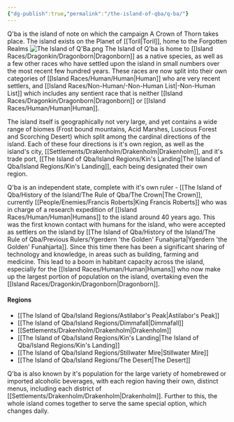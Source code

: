 ```yaml
---
{"dg-publish":true,"permalink":"/the-island-of-qba/q-ba/"}
---
```


Q'ba is the island of note on which the campaign A Crown of Thorn takes place. The island exists on the Planet of [[Toril\|Toril]], home to the Forgotten Realms
![The Island of Q'Ba.png](/img/user/zAttachments/The%20Island%20of%20Q'Ba.png)
The Island of Q'ba is home to [[Island Races/Dragonkin/Dragonborn\|Dragonborn]] as a native species, as well as a few other races who have settled upon the island in small numbers over the most recent few hundred years. These races are now split into their own categories of [[Island Races/Human/Human\|Human]] who are very recent settlers, and [[Island Races/Non-Human/-Non-Human List\|-Non-Human List]] which includes any sentient race that is neither [[Island Races/Dragonkin/Dragonborn\|Dragonborn]] or [[Island Races/Human/Human\|Human]]. 

The island itself is geographically not very large, and yet contains a wide range of biomes (Frost bound mountains, Acid Marshes, Luscious Forest and Scorching Desert) which split among the cardinal directions of the island. Each of these four directions is it's own region, as well as the island's city, [[Settlements/Drakenholm/Drakenholm\|Drakenholm]], and it's trade port, [[The Island of Qba/Island Regions/Kin's Landing\|The Island of Qba/Island Regions/Kin's Landing]], each being designated their own region.

Q'ba is an independent state, complete with it's own ruler - [[The Island of Qba/History of the Island/The Rule of Qba/The Crown\|The Crown]], currently [[People/Enemies/Francis Roberts\|King Francis Roberts]] who was in charge of a research expedition of [[Island Races/Human/Human\|Humans]] to the island around 40 years ago. This was the first known contact with humans for the island, who were accepted as settlers on the island by [[The Island of Qba/History of the Island/The Rule of Qba/Previous Rulers/Ygerdern 'the Golden' Funahjarta\|Ygerdern 'the Golden' Funahjarta]]. Since this time there has been a significant sharing of technology and knowledge, in areas such as building, farming and medicine. This lead to a boom in habitant capacity across the island, especially for the [[Island Races/Human/Human\|Humans]] who now make up the largest portion of population on the island, overtaking even the [[Island Races/Dragonkin/Dragonborn\|Dragonborn]].

#### Regions
- [[The Island of Qba/Island Regions/Astilabor's Peak\|Astilabor's Peak]]
- [[The Island of Qba/Island Regions/Dimmafall\|Dimmafall]]
- [[Settlements/Drakenholm/Drakenholm\|Drakenholm]]
- [[The Island of Qba/Island Regions/Kin's Landing\|The Island of Qba/Island Regions/Kin's Landing]]
- [[The Island of Qba/Island Regions/Stillwater Mire\|Stillwater Mire]]
- [[The Island of Qba/Island Regions/The Desert\|The Desert]]

Q'ba is also known by it's population for the large variety of homebrewed or imported alcoholic beverages, with each region having their own, distinct menus, including each district of [[Settlements/Drakenholm/Drakenholm\|Drakenholm]]. Further to this, the whole island comes together to serve the same special option, which changes daily.
